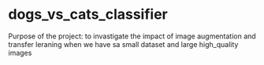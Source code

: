 # dogs_vs_cats_classifier
Purpose of the project:
to invastigate the impact of image augmentation and transfer leraning when we have sa small dataset and large high_quality images
